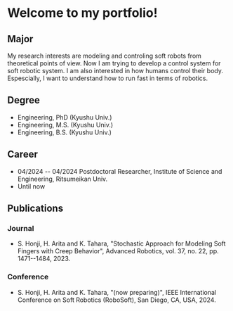 # Welcome to my portfolio!

## Major
My research interests are modeling and controling soft robots from theoretical points of view.
Now I am trying to develop a control system for soft robotic system.
I am also interested in how humans control their body.
Espescially, I want to understand how to run fast in terms of robotics.

## Degree
- Engineering, PhD (Kyushu Univ.)
- Engineering, M.S. (Kyushu Univ.)
- Engineering, B.S. (Kyushu Univ.)

## Career
- 04/2024 -- 04/2024 Postdoctoral Researcher, Institute of Science and Engineering, Ritsumeikan Univ.
- Until now

## Publications
### Journal
- S. Honji, H. Arita and K. Tahara, "Stochastic Approach for Modeling Soft Fingers with Creep Behavior", Advanced Robotics, vol. 37, no. 22, pp. 1471--1484, 2023.

### Conference
- S. Honji, H. Arita and K. Tahara, "(now preparing)", IEEE International Conference on Soft Robotics (RoboSoft), San Diego, CA, USA, 2024.
